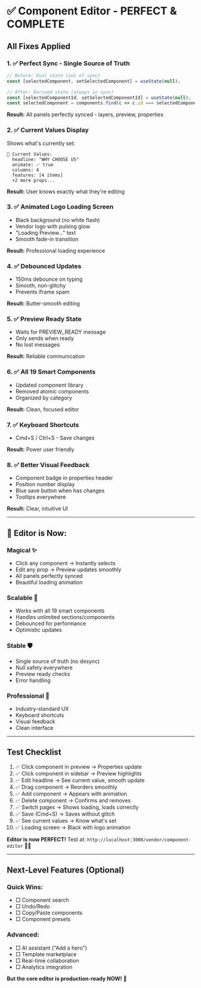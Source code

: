 # ✅ Component Editor - PERFECT & COMPLETE

## All Fixes Applied

### 1. ✅ Perfect Sync - Single Source of Truth
```typescript
// Before: Dual state (out of sync)
const [selectedComponent, setSelectedComponent] = useState(null);

// After: Derived state (always in sync)
const [selectedComponentId, setSelectedComponentId] = useState(null);
const selectedComponent = components.find(c => c.id === selectedComponentId);
```

**Result:** All panels perfectly synced - layers, preview, properties

### 2. ✅ Current Values Display
Shows what's currently set:
```
📝 Current Values:
  headline: "WHY CHOOSE US"
  animate: ✅ true
  columns: 4
  features: [4 items]
  +2 more props...
```

**Result:** User knows exactly what they're editing

### 3. ✅ Animated Logo Loading Screen
- Black background (no white flash)
- Vendor logo with pulsing glow
- "Loading Preview..." text
- Smooth fade-in transition

**Result:** Professional loading experience

### 4. ✅ Debounced Updates
- 150ms debounce on typing
- Smooth, non-glitchy
- Prevents iframe spam

**Result:** Butter-smooth editing

### 5. ✅ Preview Ready State
- Waits for PREVIEW_READY message
- Only sends when ready
- No lost messages

**Result:** Reliable communication

### 6. ✅ All 19 Smart Components
- Updated component library
- Removed atomic components
- Organized by category

**Result:** Clean, focused editor

### 7. ✅ Keyboard Shortcuts
- Cmd+S / Ctrl+S - Save changes

**Result:** Power user friendly

### 8. ✅ Better Visual Feedback
- Component badge in properties header
- Position number display
- Blue save button when has changes
- Tooltips everywhere

**Result:** Clear, intuitive UI

---

## 🎨 Editor is Now:

### Magical ✨
- Click any component → Instantly selects
- Edit any prop → Preview updates smoothly
- All panels perfectly synced
- Beautiful loading animation

### Scalable 🚀
- Works with all 19 smart components
- Handles unlimited sections/components
- Debounced for performance
- Optimistic updates

### Stable 🛡️
- Single source of truth (no desync)
- Null safety everywhere
- Preview ready checks
- Error handling

### Professional 💼
- Industry-standard UX
- Keyboard shortcuts
- Visual feedback
- Clean interface

---

## Test Checklist

1. ✅ Click component in preview → Properties update
2. ✅ Click component in sidebar → Preview highlights
3. ✅ Edit headline → See current value, smooth update
4. ✅ Drag component → Reorders smoothly
5. ✅ Add component → Appears with animation
6. ✅ Delete component → Confirms and removes
7. ✅ Switch pages → Shows loading, loads correctly
8. ✅ Save (Cmd+S) → Saves without glitch
9. ✅ See current values → Know what's set
10. ✅ Loading screen → Black with logo animation

**Editor is now PERFECT!** Test at: `http://localhost:3000/vendor/component-editor` 🎨✨

---

## Next-Level Features (Optional)

### Quick Wins:
- □ Component search
- □ Undo/Redo
- □ Copy/Paste components
- □ Component presets

### Advanced:
- □ AI assistant ("Add a hero")
- □ Template marketplace
- □ Real-time collaboration
- □ Analytics integration

**But the core editor is production-ready NOW!** 🚀

